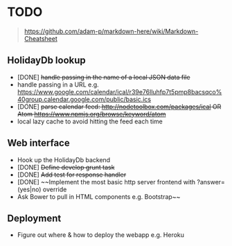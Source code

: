 TODO
====

> https://github.com/adam-p/markdown-here/wiki/Markdown-Cheatsheet

HolidayDb lookup
----------------
* [DONE] ~~handle passing in the name of a local JSON data file~~
* handle passing in a URL e.g. https://www.google.com/calendar/ical/r39e76lluhfp7t5pmp8bacsqco%40group.calendar.google.com/public/basic.ics
* [DONE] ~~parse calendar feed: http://nodetoolbox.com/packages/ical OR Atom https://www.npmjs.org/browse/keyword/atom~~
* local lazy cache to avoid hitting the feed each time

Web interface
-------------
* Hook up the HolidayDb backend
* [DONE] ~~Define develop grunt task~~
* [DONE] ~~Add test for response handler~~
* [DONE] ~~Implement the most basic http server frontend with ?answer=(yes|no) override
* Ask Bower to pull in HTML components e.g. Bootstrap~~

Deployment
----------
* Figure out where & how to deploy the webapp e.g. Heroku
